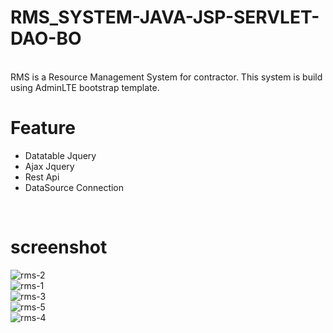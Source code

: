 # RMS_SYSTEM-JAVA-JSP-SERVLET-DAO-BO
<br>
RMS is a Resource Management System for contractor. This system is build using AdminLTE bootstrap template. 
<br>

# Feature

- Datatable Jquery
- Ajax Jquery
- Rest Api
- DataSource Connection
<br>

# screenshot

![rms-2](https://cloud.githubusercontent.com/assets/12325386/26089071/7fa91242-3a2d-11e7-9fa6-4a8f793ce7ac.png)
<br>
![rms-1](https://cloud.githubusercontent.com/assets/12325386/26089074/87f0fc6c-3a2d-11e7-9052-15a5c798f493.png)
<br>
![rms-3](https://cloud.githubusercontent.com/assets/12325386/26089094/a97dd710-3a2d-11e7-9fb7-72fd7d5db99f.png)
<br>
![rms-5](https://cloud.githubusercontent.com/assets/12325386/26089117/d125bbc0-3a2d-11e7-86e2-d358565e7104.png)
<br>
![rms-4](https://cloud.githubusercontent.com/assets/12325386/26089121/dfda3e20-3a2d-11e7-8f96-ad290676b07c.png)
